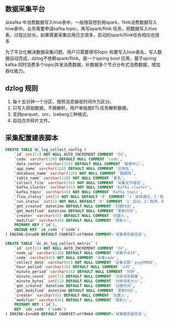 ## 数据采集平台
从kafka 中消费数据写入hive表中，一般很容想到用spark，flink消费数据写入hive表中。业务需要申请kafka topic，再写spark/flink 任务，把数据写入hive 表，过程比较长。如果需要采集应用日志很多，启动的spark/flink任务相应也很多

为了平台化解决数据采集问题，用户只需要填写topic 和要写入hive表名，写入数据自动完成，dzlog不依赖spark/flink，是一个spring boot 应用，基于spring kafka 同时消费多个topic并发消费数据，补数据多个节点分布式消费数据，增加吞吐能力。

## dzlog 规则
1. 每十五分钟一个分区，按照消息接收时间作为区分。
2. 只写入原始数据，不做解析，用户单独跑ETL任务解析数据。
3. 支持parquet、orc、iceberg三种格式。
4. 自动合并碎片文件。

## 采集配置建表脚本
```sql
CREATE TABLE dc_log_collect_config (
    `id` int(11) NOT NULL AUTO_INCREMENT COMMENT 'Id',
    `code` varchar(128) DEFAULT NULL COMMENT 'code',
    `data_center` varchar(128) DEFAULT NULL COMMENT '数据中心',
    `app_name` varchar(128) DEFAULT NULL COMMENT '应用名',
    `database_name` varchar(128) NOT NULL COMMENT '数据库',
    `table_name` varchar(128) NOT NULL COMMENT '表名',
    `collect_file` varchar(256) NOT NULL COMMENT '采集文件路径',
    `kafka_cluster` varchar(45) NOT NULL COMMENT 'Kafka cluster',
    `kafka_topic` varchar(45) NOT NULL COMMENT 'Kafka topic',
    `flow_status` int(1) NOT NULL DEFAULT '0' COMMENT '1：审核通过，2：暂停、0: 待审核',
    `run_status` int(1) NOT NULL DEFAULT '0' COMMENT '1：启动，2：暂停、0：停止',
    `gmt_created` datetime DEFAULT NULL COMMENT '创建时间',
    `gmt_modified` datetime DEFAULT NULL COMMENT '更新时间',
    `creater` varchar(45) DEFAULT NULL COMMENT '创建人',
    `modifier` varchar(45) DEFAULT NULL COMMENT '更新人',
    PRIMARY KEY (`id`),
    UNIQUE KEY `uk_code` (`code`)
) ENGINE=InnoDB DEFAULT CHARSET=utf8mb4 COMMENT='采集服务器信息';

CREATE TABLE `dc_dc_log_collect_metric` (
    `id` int(11) NOT NULL AUTO_INCREMENT COMMENT 'Id',
    `node_ip` varchar(128) DEFAULT NULL COMMENT '采集节点IP',
    `code` varchar(45) NOT NULL COMMENT '采集code',
    `collect_date` varchar(45) NOT NULL COMMENT '采集日期：yyyyMMdd',
    `hour_period` varchar(16) DEFAULT NULL COMMENT '小时',
    `minute_period` varchar(16) DEFAULT NULL COMMENT '分钟',
    `minute_count` int(11) DEFAULT NULL COMMENT '分钟消息数量',
    `minute_bytes` int(11) DEFAULT NULL COMMENT '分钟消息大小',
    `gmt_created` datetime DEFAULT NULL COMMENT '创建时间',
    `gmt_modified` datetime DEFAULT NULL COMMENT '更新时间',
    `creater` varchar(45) DEFAULT NULL COMMENT '创建人',
    `modifier` varchar(45) DEFAULT NULL COMMENT '更新人',
    PRIMARY KEY (`id`),
    KEY `idx_code` (`code`)
) ENGINE=InnoDB DEFAULT CHARSET=utf8mb4 COMMENT='采集服务器信息';
```